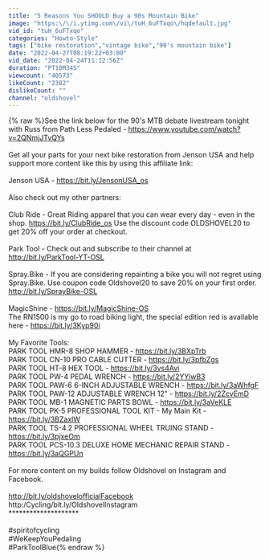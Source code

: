 ```yaml
---
title: "5 Reasons You SHOULD Buy a 90s Mountain Bike"
image: "https:\/\/i.ytimg.com\/vi\/tuH_6uFTxqo\/hqdefault.jpg"
vid_id: "tuH_6uFTxqo"
categories: "Howto-Style"
tags: ["bike restoration","vintage bike","90's mountain bike"]
date: "2022-04-27T08:19:22+03:00"
vid_date: "2022-04-24T11:12:56Z"
duration: "PT10M34S"
viewcount: "40573"
likeCount: "2382"
dislikeCount: ""
channel: "oldshovel"
---
```

{% raw %}See the link below for the 90's MTB debate livestream tonight with Russ from Path Less Pedaled - <a rel="nofollow" target="blank" href="https://www.youtube.com/watch?v=2QNmjJTvQYs">https://www.youtube.com/watch?v=2QNmjJTvQYs</a><br /><br />Get all your parts for your next bike restoration from Jenson USA and help support more content like this by using this affiliate link:<br /><br />Jenson USA - <a rel="nofollow" target="blank" href="https://bit.ly/JensonUSA_os">https://bit.ly/JensonUSA_os</a><br /><br />Also check out my other partners:<br /><br />Club Ride - Great Riding apparel that you can wear every day - even in the shop.  <a rel="nofollow" target="blank" href="https://bit.ly/ClubRide_os">https://bit.ly/ClubRide_os</a> Use the discount code OLDSHOVEL20 to get 20% off your order at checkout.<br /><br />Park Tool -  Check out and subscribe to their channel at <a rel="nofollow" target="blank" href="http://bit.ly/ParkTool-YT-OSL">http://bit.ly/ParkTool-YT-OSL</a> <br /><br />Spray.Bike - If you are considering repainting a bike you will not regret using Spray.Bike. Use coupon code Oldshovel20 to save 20% on your first order. <a rel="nofollow" target="blank" href="http://bit.ly/SprayBike-OSL">http://bit.ly/SprayBike-OSL</a><br /><br />MagicShine - <a rel="nofollow" target="blank" href="https://bit.ly/MagicShine-OS">https://bit.ly/MagicShine-OS</a><br />The RN1500 is my go to road biking light, the special edition red is available here - <a rel="nofollow" target="blank" href="https://bit.ly/3Kyp90i">https://bit.ly/3Kyp90i</a><br /><br />My Favorite Tools:<br />PARK TOOL HMR-8 SHOP HAMMER - <a rel="nofollow" target="blank" href="https://bit.ly/3BXpTrb">https://bit.ly/3BXpTrb</a><br />PARK TOOL CN-10 PRO CABLE CUTTER - <a rel="nofollow" target="blank" href="https://bit.ly/3pfbZgs">https://bit.ly/3pfbZgs</a><br />PARK TOOL HT-8 HEX TOOL - <a rel="nofollow" target="blank" href="https://bit.ly/3vs4Avi">https://bit.ly/3vs4Avi</a><br />PARK TOOL PW-4 PEDAL WRENCH - <a rel="nofollow" target="blank" href="https://bit.ly/2YYiwB3">https://bit.ly/2YYiwB3</a><br />PARK TOOL PAW-6 6-INCH ADJUSTABLE WRENCH - <a rel="nofollow" target="blank" href="https://bit.ly/3aWhfgF">https://bit.ly/3aWhfgF</a><br />PARK TOOL PAW-12 ADJUSTABLE WRENCH 12&quot; - <a rel="nofollow" target="blank" href="https://bit.ly/2ZcvEmD">https://bit.ly/2ZcvEmD</a><br />PARK TOOL MB-1 MAGNETIC PARTS BOWL - <a rel="nofollow" target="blank" href="https://bit.ly/3aVeKLE">https://bit.ly/3aVeKLE</a><br />PARK TOOL PK-5 PROFESSIONAL TOOL KIT - My Main Kit - <a rel="nofollow" target="blank" href="https://bit.ly/3BZaxlW">https://bit.ly/3BZaxlW</a><br />PARK TOOL TS-4.2 PROFESSIONAL WHEEL TRUING STAND - <a rel="nofollow" target="blank" href="https://bit.ly/3pjxeOm">https://bit.ly/3pjxeOm</a><br />PARK TOOL PCS-10.3 DELUXE HOME MECHANIC REPAIR STAND - <a rel="nofollow" target="blank" href="https://bit.ly/3aQGPUn">https://bit.ly/3aQGPUn</a><br /><br />For more content on my builds follow Oldshovel on Instagram and Facebook.<br /><br /><a rel="nofollow" target="blank" href="http://bit.ly/oldshovelofficialFacebook">http://bit.ly/oldshovelofficialFacebook</a><br />http:/Cycling/bit.ly/OldshovelInstagram<br />********************<br /><br />#spiritofcycling<br />#WeKeepYouPedaling<br />#ParkToolBlue{% endraw %}
